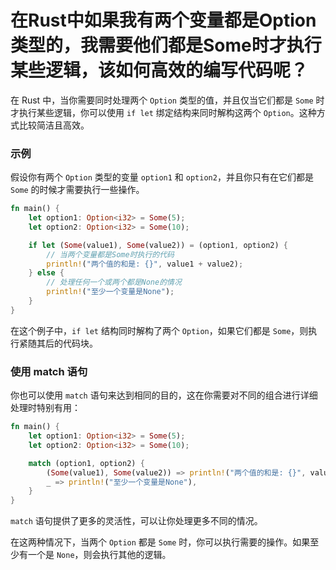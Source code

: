 

# 在Rust中如果我有两个变量都是Option类型的，我需要他们都是Some时才执行某些逻辑，该如何高效的编写代码呢？

在 Rust 中，当你需要同时处理两个 `Option` 类型的值，并且仅当它们都是 `Some` 时才执行某些逻辑，你可以使用 `if let` 绑定结构来同时解构这两个 `Option`。这种方式比较简洁且高效。

### 示例

假设你有两个 `Option` 类型的变量 `option1` 和 `option2`，并且你只有在它们都是 `Some` 的时候才需要执行一些操作。

```rust
fn main() {
    let option1: Option<i32> = Some(5);
    let option2: Option<i32> = Some(10);

    if let (Some(value1), Some(value2)) = (option1, option2) {
        // 当两个变量都是Some时执行的代码
        println!("两个值的和是: {}", value1 + value2);
    } else {
        // 处理任何一个或两个都是None的情况
        println!("至少一个变量是None");
    }
}
```

在这个例子中，`if let` 结构同时解构了两个 `Option`，如果它们都是 `Some`，则执行紧随其后的代码块。

### 使用 match 语句

你也可以使用 `match` 语句来达到相同的目的，这在你需要对不同的组合进行详细处理时特别有用：

```rust
fn main() {
    let option1: Option<i32> = Some(5);
    let option2: Option<i32> = Some(10);

    match (option1, option2) {
        (Some(value1), Some(value2)) => println!("两个值的和是: {}", value1 + value2),
        _ => println!("至少一个变量是None"),
    }
}
```

`match` 语句提供了更多的灵活性，可以让你处理更多不同的情况。

在这两种情况下，当两个 `Option` 都是 `Some` 时，你可以执行需要的操作。如果至少有一个是 `None`，则会执行其他的逻辑。
